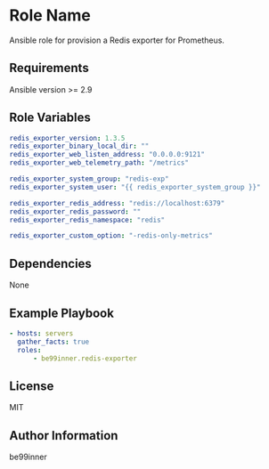 Role Name
=========

Ansible role for provision a Redis exporter for Prometheus.

Requirements
------------

Ansible version >= 2.9

Role Variables
--------------

```yaml
redis_exporter_version: 1.3.5
redis_exporter_binary_local_dir: ""
redis_exporter_web_listen_address: "0.0.0.0:9121"
redis_exporter_web_telemetry_path: "/metrics"

redis_exporter_system_group: "redis-exp"
redis_exporter_system_user: "{{ redis_exporter_system_group }}"

redis_exporter_redis_address: "redis://localhost:6379"
redis_exporter_redis_password: ""
redis_exporter_redis_namespace: "redis"

redis_exporter_custom_option: "-redis-only-metrics"
```

Dependencies
------------

None

Example Playbook
----------------

```yaml
- hosts: servers
  gather_facts: true
  roles:
      - be99inner.redis-exporter
```

License
-------

MIT

Author Information
------------------

be99inner
